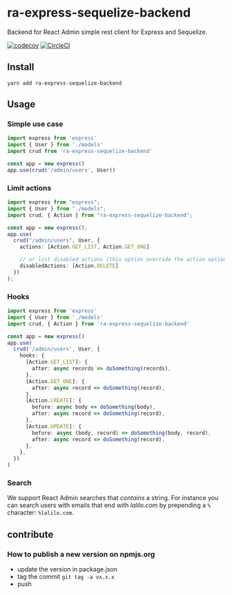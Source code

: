 # ra-express-sequelize-backend

Backend for React Admin simple rest client for Express and Sequelize.

[![codecov](https://codecov.io/gh/lalalilo/ra-express-sequelize-backend/branch/master/graph/badge.svg)](https://codecov.io/gh/lalalilo/ra-express-sequelize-backend) [![CircleCI](https://circleci.com/gh/lalalilo/ra-express-sequelize-backend.svg?style=svg)](https://circleci.com/gh/lalalilo/ra-express-sequelize-backend)

## Install

```
yarn add ra-express-sequelize-backend
```

## Usage

### Simple use case

```ts
import express from 'express'
import { User } from './models'
import crud from 'ra-express-sequelize-backend'

const app = new express()
app.use(crud('/admin/users', User))
```

### Limit actions

```ts
import express from "express";
import { User } from "./models";
import crud, { Action } from "ra-express-sequelize-backend";

const app = new express();
app.use(
  crud("/admin/users", User, {
    actions: [Action.GET_LIST, Action.GET_ONE]

    // or list disabled actions (this option override the action option)
    disabledActions: [Action.DELETE]
  })
);
```

### Hooks

```ts
import express from 'express'
import { User } from './models'
import crud, { Action } from 'ra-express-sequelize-backend'

const app = new express()
app.use(
  crud('/admin/users', User, {
    hooks: {
      [Action.GET_LIST]: {
        after: async records => doSomething(records),
      },
      [Action.GET_ONE]: {
        after: async record => doSomething(record),
      },
      [Action.CREATE]: {
        before: async body => doSomething(body),
        after: async record => doSomething(record),
      },
      [Action.UPDATE]: {
        before: async (body, record) => doSomething(body, record),
        after: async record => doSomething(record),
      },
    },
  })
)
```

### Search

We support React Admin searches that _contains_ a string. For instance you can search users with emails that end with _lalilo.com_ by prepending a `%` character: `%lalilo.com`.

## contribute

### How to publish a new version on npmjs.org

- update the version in package.json
- tag the commit `git tag -a vx.x.x`
- push
